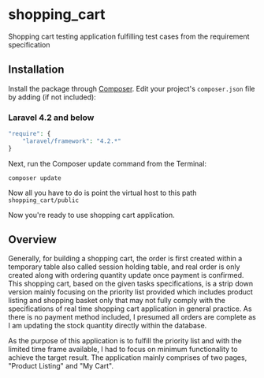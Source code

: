 # shopping_cart
Shopping cart testing application fulfilling test cases from the requirement specification

## Installation

Install the package through [Composer](http://getcomposer.org/). Edit your project's `composer.json` file by adding (if not included):

### Laravel 4.2 and below

```php
"require": {
	"laravel/framework": "4.2.*"
}
```

Next, run the Composer update command from the Terminal:

    composer update

Now all you have to do is point the virtual host to this path `shopping_cart/public`

Now you're ready to use shopping cart application.

## Overview


Generally, for building a shopping cart, the order is first created within a temporary table also called session holding table, and real order is only created along with ordering quantity update once payment is confirmed. 
This shopping cart, based on the given tasks specifications, is a strip down version mainly focusing on the priority list provided which includes product listing and shopping basket only that may not fully comply with the specifications of real time shopping cart application in general practice. 
As there is no payment method included, I presumed all orders are complete as I am updating the stock quantity directly within the database. 

As the purpose of this application is to fulfill the priority list and with the limited time frame available, I had to focus on minimum functionality to achieve the target result.
The application mainly comprises of two pages, "Product Listing" and "My Cart".
